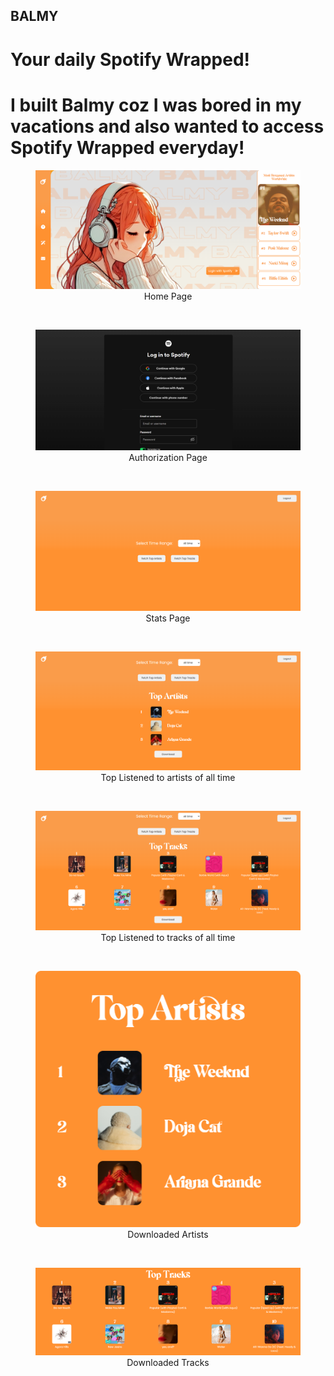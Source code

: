 ## BALMY
# Your daily Spotify Wrapped!

<h1>I built Balmy coz I was bored in my vacations and also wanted to access Spotify Wrapped everyday!</h1>
<div align="center">
    <figure>
        <img src="readme_imgs/home.png" alt="Home Page" />
        <figcaption>Home Page</figcaption>
    </figure>
    <br>
    <figure>
        <img src="readme_imgs/authorization.png" alt="Authorization Page" />
        <figcaption>Authorization Page</figcaption>
    </figure>
    <br>
    <figure>
        <img src="readme_imgs/stats-page.png" alt="Stats Page" />
        <figcaption>Stats Page</figcaption>
    </figure>
    <br>
    <figure>
        <img src="readme_imgs/top-artists.png" alt="Top Listened to artists of all time" />
        <figcaption>Top Listened to artists of all time</figcaption>
    </figure>
    <br>
    <figure>
        <img src="readme_imgs/top-tracks.png" alt="Top Listened to tracks of all time" />
        <figcaption>Top Listened to tracks of all time</figcaption>
    </figure>
    <br>
    <figure>
        <img src="readme_imgs/download-artists.png" alt="Downloaded Artists" /><br>
        <figcaption>Downloaded Artists</figcaption>
    </figure>
    <br>
    <figure>
        <img src="readme_imgs/download-tracks.png" alt="Downloaded Tracks" />
        <figcaption>Downloaded Tracks</figcaption>
    </figure>
    <br>
</div>
